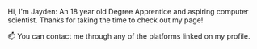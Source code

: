 Hi, I'm Jayden: An 18 year old Degree Apprentice and aspiring computer scientist. 
Thanks for taking the time to check out my page!

📫 You can contact me through any of the platforms linked on my profile.
